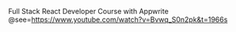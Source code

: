 Full Stack React Developer Course with Appwrite
@see=https://www.youtube.com/watch?v=Bvwq_S0n2pk&t=1966s
